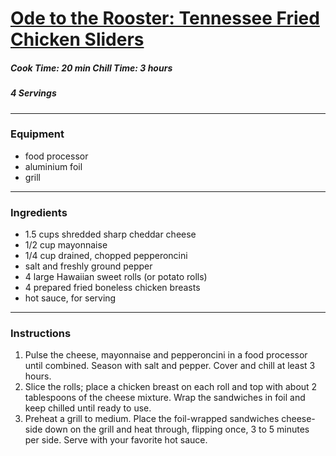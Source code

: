 # [Ode to the Rooster: Tennessee Fried Chicken Sliders](https://www.foodnetwork.com/recipes/claire-robinson/ode-to-the-rooster-recipe-1973934) 

##### Cook Time: 20 min  Chill Time: 3 hours
##### 4 Servings 
---------------- 
### Equipment
* food processor 
* aluminium foil 
* grill  
----------- 
### Ingredients 
* 1.5 cups shredded sharp cheddar cheese 
* 1/2 cup mayonnaise 
* 1/4 cup drained, chopped pepperoncini 
* salt and freshly ground pepper 
* 4 large Hawaiian sweet rolls (or potato rolls) 
* 4 prepared fried boneless chicken breasts 
* hot sauce, for serving 
------------ 
### Instructions 
1. Pulse the cheese, mayonnaise and pepperoncini in a food processor until combined. Season with salt and pepper. Cover and chill at least 3 hours.
2. Slice the rolls; place a chicken breast on each roll and top with about 2 tablespoons of the cheese mixture. Wrap the sandwiches in foil and keep chilled until ready to use. 
3. Preheat a grill to medium. Place the foil-wrapped sandwiches cheese-side down on the grill and heat through, flipping once, 3 to 5 minutes per side. Serve with your favorite hot sauce.
